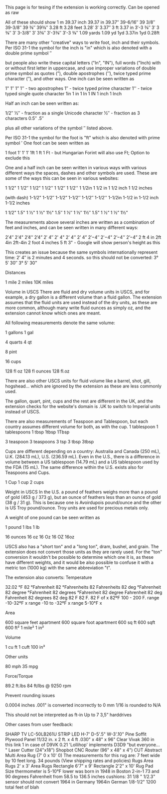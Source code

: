 This page is for tesing if the extension is working correctly. Can be opened as raw

All of these should show 1 m
39.37 inch
39.37 in
39.37″
39-6/16″
39 3/8″
39-3/8″
39 ⅜″
39⅜″
3.28 ft
3.28 feet
3.28′
3′ 3.37″
3 ft 3.37 in
3′-3 3⁄8″
3′ 3 3⁄8″
3′ 3-3/8″
3′ 3⅜″
3′-3⅜″
3′-3 ⅜″
1.09 yards
1.09 yd
1yd 3.37in
1yd 0.28ft

There are many other "creative" ways to write foot, inch and their symbols.
Per ISO 31-1 the symbol for the inch is "in" which is also denoted with a double prime symbol ″

but people also write these capital letters ("In", "IN"), full words ("Inch) with or without first letter in uppercase, and use improper variations of double prime symbol as quotes (”), double apostrophes (’’), twice typed prime character (′′), and other ways. One inch can be seen written as

1"
1″
1”
1’’ - two apostrophes
1′′ - twice typed prime character
1'' - twice typed single quote character
1in
1 in
1 In
1 IN
1 inch
1 Inch


Half an inch can be seen written as:

1/2″
½″ - fraction as a single Unicode character
1⁄2″ - fraction as 3 characters
0.5″
.5″

plus all other variations of the symbol ″ listed above.

Per ISO 31-1 the symbol for the foot is "ft" which is also denoted with prime symbol ′
One foot can be seen written as

1 foot
1'
1’
1′
1ft
1 ft
1 Ft - but Hungarian Forint will also use Ft; Option to exclude this


One and a half inch can be seen written in various ways with various different ways the spaces, dashes and other symbols are used. These are some of the ways this can be seen in various websites:

1 1/2"
1 1/2″
1 1/2”
1 1/2’’
1 1/2′′
1 1/2''
1 1/2in
1 1/2 in
1 1/2 inch
1 1/2 inches

(with dash)
1-1/2"
1-1/2″
1-1/2”
1-1/2’’
1-1/2′′
1-1/2''
1-1/2in
1-1/2 in
1-1/2 inch
1-1/2 inches

1 1/2"
1.5"
1 1⁄2"
1 ½"
1½"
1.5″
1 1⁄2″
1 ½″
1½″
1.5”
1 1⁄2”
1 ½”
1½”

The measurements above several inches are written as a combination of feet and inches, and can be seen written in many different ways:

2′4″
2'4"
2’4’’
2’4”
2′ 4″
2' 4"
2’ 4’’
2’ 4”
2′−4″
2'−4"
2’−4’’
2’−4”
2 ft 4 in
2ft 4in
2ft-4in
2 foot 4 inches
5 ft 3" - Google will show person's height as this

This creates an issue because the same symbols internationally represent time: 2′ 4″ is 2 minutes and 4 seconds.
so this should not be converted:
3° 5′ 30″
3° 5' 30"

Distances

1 mile
2 miles
10K miles

Volume in USCS
There are fluid and dry volume units in USCS, and for example, a dry gallon is a different volume than a fluid gallon. The extension assumes that the fluid units are used instead of the dry units, as these are more common, although many write fluid ounces as simply oz, and the extension cannot know which ones are meant.

All following measurements denote the same volume:

1 gallons
1 gal

4 quarts
4 qt

8 pint

16 cups

128 fl oz
128 fl ounces
128 fl.oz

There are also other USCS units for fluid volume like a barrel, shot, gill, hogshead... which are ignored by the extension as these are less commonly used.

The gallon, quart, pint, cups and the rest are different in the UK, and the extension checks for the website's domain is .UK to switch to Imperial units instead of USCS.

There are also measurements of Teaspoon and Tablespoon, but each country assumes different volume for both, as with the cup.
1 tablespoon
1 tablespoons
1 tbsp
1tbsp
1Tbsp

3 teaspoon
3 teaspoons
3 tsp
3 tbsp
3tbsp

Cups are different depending on a country: Australia and Canada (250 mL), U.K. (284.13 mL), U.S. (236.59 mL). Even in the U.S., there is a difference in volume between a US tablespoon (14.79 mL) and a US tablespoon used by the FDA (15 mL). The same difference within the U.S. exists also for Teaspoons and Cups. 

1 Cup
1 cup
2 cups

Weight in USCS
In the U.S. a pound of feathers weighs more than a pound of gold (453 g / 373 g), but an ounce of feathers less than an ounce of gold (38 g / 31 g). This is because one is Avoirdupois pound/ounce and the other is US Troy pound/ounce. Troy units are used for precious metals only.

A weight of one pound can be seen written as

1 pound
1 lbs
1 lb

16 ounces
16 oz
16 Oz
16 OZ
16oz

USCS also has a "short ton" and a "long ton", dram, bushel, and grain. The extension does not convert those units as they are rarely used. For the "ton" conversion it wouldn't be possible to determine which one it is, as these have different weights, and it would be also possible to confuse it with a metric ton (1000 kg) with the same abbreviation "t".

The extension also converts:
Temperature

32.02 °F
82 °Fahrenheit
82 °Fahrenheits
82 Fahrenheits
82 deg °Fahrenheit
82 degree °Fahrenheit
82 degrees °Fahrenheit
82 degree Fahrenheit
82 deg Fahrenheit
82 degrees
82 deg
82 F
82 F.
82 F of x
82ºF
100 - 200 F. 
range -10-32ºF x
range -10 to -32ºF x
range 5-10°F x


Area

600 square feet apartment
600 square foot apartment
600 sq ft
600 sqft
600 ft²
1 mile²
1 in²


Volume

1 cu ft
1 cuft
100 in³


Other units

80 mph
35 mpg


Force/Torque

89.2 ft.lbs
84 ft/lbs @ 9250 rpm


Prevent rounding issues

0.0004 inches
.001" is converted incorrectly to 0 mm
1/16 is rounded to N/A

This should not be interpreted as ft-in
Up to 7 3,5” harddrives


Other cases from user feedback:

SHARP TV LC-50LB261U STRIP LED
H-7'  D-5'.5"  W-3'.10"
Pine Soffit Plywood Panel 11/32 in. x 2 ft. x 4 ft
.030" x 48" x 96" Clear Vivak
360 in this link
1 in case of
D9VK 0.21 'Lollihop' implements
D3D9 "but everyone... "
Laser Cutter (24"x18")
Shopbot CNC Router (96" x 48" x 4") CUT
Abstract Multi Area Rug (7' 0 x 10' 0)
The measurements for this rug are: 7 feet wide by 10 feet long.
34 pounds (View shipping rates and policies)
Rugs Area Rugs 2' x 3' Area Rugs 
Rectangle 6'7" x 9'
Rectangle 2'2" x 10' Rug Pad Size
thermometer is 5-10°F lower
was born in 1948 in Boston
2-in-1
73 and 90 degrees Fahrenheit
from 58.5 to 136.5 inches
cushions: 31 1/8 "
1/2.3" sensor
should not convert 1964 in Germany 
1964in German 
1/8-1/2"
1200 total feet of blah
